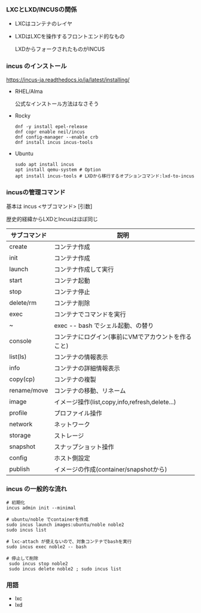 
### LXCとLXD/INCUSの関係

- LXCはコンテナのレイヤ
- LXDはLXCを操作するフロントエンド的なもの

  LXDからフォークされたものがINCUS


### incus のインストール

https://incus-ja.readthedocs.io/ja/latest/installing/

- RHEL/Alma
  
  公式なインストール方法はなさそう

- Rocky
  ```
  dnf -y install epel-release
  dnf copr enable neil/incus
  dnf config-manager --enable crb
  dnf install incus incus-tools
  ```

- Ubuntu

  ```
  sudo apt install incus
  apt install qemu-system # Option
  apt install incus-tools # LXDから移行するオプションコマンド:lxd-to-incus
  ```


### incusの管理コマンド

基本は incus <サブコマンド> [引数]

歴史的経緯からLXDとIncusはほぼ同じ

|サブコマンド|説明|
|--|--|
|create|コンテナ作成|
|init|コンテナ作成|
|launch|コンテナ作成して実行|
|start|コンテナ起動|
|stop|コンテナ停止|
|delete/rm|コンテナ削除|
|exec|コンテナでコマンドを実行|
|~| exec <container> -- bash でシェル起動、の替り|
|console|コンテナにログイン(事前にVMでアカウントを作ること)|
|list(ls)|コンテナの情報表示|
|info|コンテナの詳細情報表示|
|copy(cp)|コンテナの複製|
|rename/move|コンテナの移動、リネーム|
|image|イメージ操作(list,copy,info,refresh,delete...)|
|profile|プロファイル操作|
|network|ネットワーク|
|storage|ストレージ|
|snapshot|スナップショット操作|
|config|ホスト側設定|
|publish|イメージの作成(container/snapshotから)|

### incus の一般的な流れ

```
# 初期化
incus admin init --minimal

# ubuntu/noble でcontainerを作成
sudo incus launch images:ubuntu/noble noble2
sudo incus list

# lxc-attach が使えないので、対象コンテナでbashを実行
sudo incus exec noble2 -- bash

# 停止して削除
 sudo incus stop noble2
 sudo incus delete noble2 ; sudo incus list 
```

### 用語
- lxc
- lxd